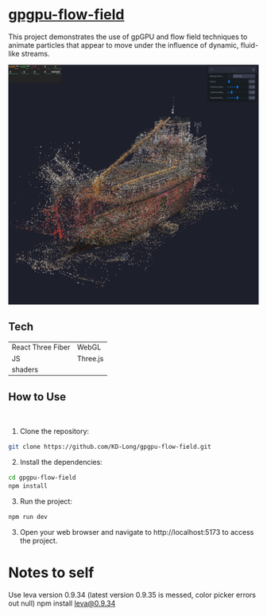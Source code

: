  # [gpgpu-flow-field](https://gpgpu-flow-field.kyledlong.com/)

This project demonstrates the use of gpGPU and flow field techniques to animate particles that appear to move under the influence of dynamic, fluid-like streams.

![gpgpu-flow-field](./public/gpgpu-flow-field.png)

## Tech

|                   |               |
| ----------------- | ------------- |
| React Three Fiber | WebGL         |
| JS                | Three.js      |
| shaders           |               |


## How to Use
<br>

1. Clone the repository:

```bash
git clone https://github.com/KD-Long/gpgpu-flow-field.git
```

2. Install the dependencies:

```bash
cd gpgpu-flow-field
npm install
```

3. Run the project:

```bash
npm run dev
```

3. Open your web browser and navigate to http://localhost:5173 to access the project.

# Notes to self

Use leva version 0.9.34 (latest version 0.9.35 is messed, color picker errors out null) 
npm install leva@0.9.34

